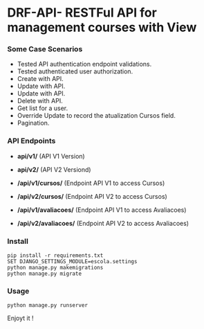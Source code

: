 # DRF-API- RESTFul API for management courses with View


### Some Case Scenarios

* Tested API authentication endpoint validations.
* Tested authenticated user authorization. 
* Create with API.
* Update with API.
* Update with API.
* Delete with API.
* Get list for a user.
* Override Update to record the atualization Cursos field.
* Pagination.

### API Endpoints


* **api/v1/** (API V1 Version)
* **api/v2/** (API V2 Versiond)

* **/api/v1/cursos/** (Endpoint API V1 to access Cursos)
* **/api/v2/cursos/** (Endpoint API V2 to access Cursos)
* **/api/v1/avaliacoes/** (Endpoint API V1 to access Avaliacoes)
* **/api/v2/avaliacoes/** (Endpoint API V2 to access Avaliacoes)


### Install 

    pip install -r requirements.txt
    SET DJANGO_SETTINGS_MODULE=escola.settings
    python manage.py makemigrations
    python manage.py migrate
	
### Usage

    python manage.py runserver
    
Enjoyt it !
